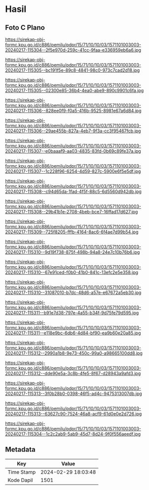 # Hasil

## Foto C Plano

https://sirekap-obj-formc.kpu.go.id/c886/pemilu/pdpr/15/71/10/10/03/1571101003003-20240217-115304--2f5e970d-259c-41cc-9faa-e336959eb6a6.jpg

https://sirekap-obj-formc.kpu.go.id/c886/pemilu/pdpr/15/71/10/10/03/1571101003003-20240217-115305--bc191f5e-89c8-4841-98c0-973c7cad2d18.jpg

https://sirekap-obj-formc.kpu.go.id/c886/pemilu/pdpr/15/71/10/10/03/1571101003003-20240217-115305--02300e85-36b4-4ea0-abe9-890c9901c6fa.jpg

https://sirekap-obj-formc.kpu.go.id/c886/pemilu/pdpr/15/71/10/10/03/1571101003003-20240217-115306--828ee0f9-f0a5-416b-9525-8981e67a6d84.jpg

https://sirekap-obj-formc.kpu.go.id/c886/pemilu/pdpr/15/71/10/10/03/1571101003003-20240217-115306--29ae455b-827a-4eb7-9f3a-cc3f95467fcb.jpg

https://sirekap-obj-formc.kpu.go.id/c886/pemilu/pdpr/15/71/10/10/03/1571101003003-20240217-115307--e0baaaf9-aa03-4835-83fd-0b69c89fe37a.jpg

https://sirekap-obj-formc.kpu.go.id/c886/pemilu/pdpr/15/71/10/10/03/1571101003003-20240217-115307--1c228f96-6254-4d59-827c-5900e6f5e5df.jpg

https://sirekap-obj-formc.kpu.go.id/c886/pemilu/pdpr/15/71/10/10/03/1571101003003-20240217-115308--c94d65da-1fad-4f5f-88c5-6d5560d942db.jpg

https://sirekap-obj-formc.kpu.go.id/c886/pemilu/pdpr/15/71/10/10/03/1571101003003-20240217-115308--29b41b1e-2708-4beb-bce7-16ffad17d627.jpg

https://sirekap-obj-formc.kpu.go.id/c886/pemilu/pdpr/15/71/10/10/03/1571101003003-20240217-115309--725f8205-fffb-4164-8ac6-6f4ae7d99b54.jpg

https://sirekap-obj-formc.kpu.go.id/c886/pemilu/pdpr/15/71/10/10/03/1571101003003-20240217-115310--9d19f738-875f-498b-94a8-24e7c10b76b6.jpg

https://sirekap-obj-formc.kpu.go.id/c886/pemilu/pdpr/15/71/10/10/03/1571101003003-20240217-115310--67e91ced-f0b0-41b0-841c-13efc2e5e358.jpg

https://sirekap-obj-formc.kpu.go.id/c886/pemilu/pdpr/15/71/10/10/03/1571101003003-20240217-115310--31087010-b7dc-48d6-a57e-e67672a5eb30.jpg

https://sirekap-obj-formc.kpu.go.id/c886/pemilu/pdpr/15/71/10/10/03/1571101003003-20240217-115311--b91e7d38-797e-4a55-b34f-9d75fe79d595.jpg

https://sirekap-obj-formc.kpu.go.id/c886/pemilu/pdpr/15/71/10/10/03/1571101003003-20240217-115311--e118e9bc-6db6-4d84-bf90-ea9b60e20a85.jpg

https://sirekap-obj-formc.kpu.go.id/c886/pemilu/pdpr/15/71/10/10/03/1571101003003-20240217-115312--2990a1b8-9e73-450c-99a0-a98665100dd8.jpg

https://sirekap-obj-formc.kpu.go.id/c886/pemilu/pdpr/15/71/10/10/03/1571101003003-20240217-115312--dde90e5a-3c8b-4fe5-8f67-d28943a9afd3.jpg

https://sirekap-obj-formc.kpu.go.id/c886/pemilu/pdpr/15/71/10/10/03/1571101003003-20240217-115313--3f0b28b0-0398-46f5-ad4c-9475313007db.jpg

https://sirekap-obj-formc.kpu.go.id/c886/pemilu/pdpr/15/71/10/10/03/1571101003003-20240217-115313--63627c90-7524-46a8-acf9-61d0e0e2d726.jpg

https://sirekap-obj-formc.kpu.go.id/c886/pemilu/pdpr/15/71/10/10/03/1571101003003-20240217-115304--1c2c2ab9-5ab9-45d7-8d24-9f0f556aeedf.jpg


## Metadata

| Key        | Value               |
| ---------- | ------------------- |
| Time Stamp | 2024-02-29 18:03:48 |
| Kode Dapil | 1501                |



